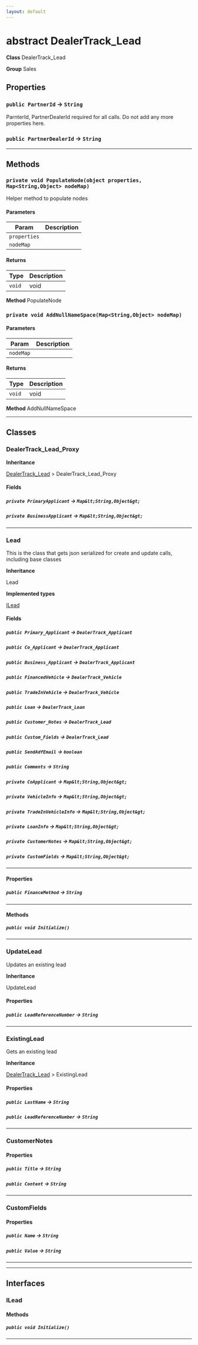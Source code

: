 ```yaml
---
layout: default
---
```

# abstract DealerTrack_Lead



**Class** DealerTrack_Lead


**Group** Sales

## Properties

### `public PartnerId` → `String`


ParnterId, PartnerDealerId required for all calls. Do not add any more properties here.

### `public PartnerDealerId` → `String`


---
## Methods
### `private void PopulateNode(object properties, Map<String,Object> nodeMap)`

Helper method to populate nodes

#### Parameters

|Param|Description|
|---|---|
|`properties`||
|`nodeMap`||

#### Returns

|Type|Description|
|---|---|
|`void`|void|


**Method** PopulateNode

### `private void AddNullNameSpace(Map<String,Object> nodeMap)`
#### Parameters

|Param|Description|
|---|---|
|`nodeMap`||

#### Returns

|Type|Description|
|---|---|
|`void`|void|


**Method** AddNullNameSpace

---
## Classes
### DealerTrack_Lead_Proxy



**Inheritance**

[DealerTrack_Lead](./DealerTrack_Lead.md)
 &gt; 
DealerTrack_Lead_Proxy

#### Fields

##### `private PrimaryApplicant` → `Map&lt;String,Object&gt;`


##### `private BusinessApplicant` → `Map&lt;String,Object&gt;`


---

### Lead

This is the class that gets json serialized for create and update calls, including base classes


**Inheritance**

Lead


**Implemented types**

[ILead](ILead)

#### Fields

##### `public Primary_Applicant` → `DealerTrack_Applicant`


##### `public Co_Applicant` → `DealerTrack_Applicant`


##### `public Business_Applicant` → `DealerTrack_Applicant`


##### `public FinancedVehicle` → `DealerTrack_Vehicle`


##### `public TradeInVehicle` → `DealerTrack_Vehicle`


##### `public Loan` → `DealerTrack_Loan`


##### `public Customer_Notes` → `DealerTrack_Lead`


##### `public Custom_Fields` → `DealerTrack_Lead`


##### `public SendAdfEmail` → `boolean`


##### `public Comments` → `String`


##### `private CoApplicant` → `Map&lt;String,Object&gt;`


##### `private VehicleInfo` → `Map&lt;String,Object&gt;`


##### `private TradeInVehicleInfo` → `Map&lt;String,Object&gt;`


##### `private LoanInfo` → `Map&lt;String,Object&gt;`


##### `private CustomerNotes` → `Map&lt;String,Object&gt;`


##### `private CustomFields` → `Map&lt;String,Object&gt;`


---
#### Properties

##### `public FinanceMethod` → `String`


---
#### Methods
##### `public void Initialize()`
---

### UpdateLead

Updates an existing lead


**Inheritance**

UpdateLead

#### Properties

##### `public LeadReferenceNumber` → `String`


---

### ExistingLead

Gets an existing lead


**Inheritance**

[DealerTrack_Lead](./DealerTrack_Lead.md)
 &gt; 
ExistingLead

#### Properties

##### `public LastName` → `String`


##### `public LeadReferenceNumber` → `String`


---

### CustomerNotes


#### Properties

##### `public Title` → `String`


##### `public Content` → `String`


---

### CustomFields


#### Properties

##### `public Name` → `String`


##### `public Value` → `String`


---

---
## Interfaces
### ILead


#### Methods
##### `public void Initialize()`
---

